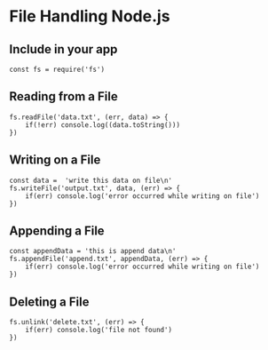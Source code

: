 # File Handling Node.js
## Include in your app
    const fs = require('fs')
## Reading from a File
    fs.readFile('data.txt', (err, data) => {
        if(!err) console.log((data.toString()))
    })
## Writing on a File
    const data =  'write this data on file\n'
    fs.writeFile('output.txt', data, (err) => {
        if(err) console.log('error occurred while writing on file')
    })
## Appending a File
    const appendData = 'this is append data\n'
    fs.appendFile('append.txt', appendData, (err) => {
        if(err) console.log('error occurred while writing on file')
    })
## Deleting a File
    fs.unlink('delete.txt', (err) => {
        if(err) console.log('file not found')
    })